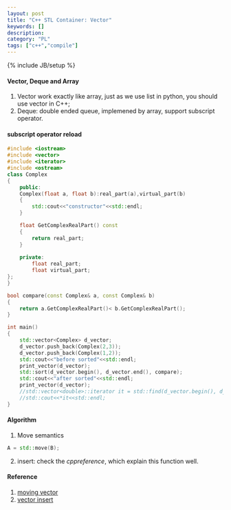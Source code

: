 ```yaml
---
layout: post
title: "C++ STL Container: Vector"
keywords: []
description: 
category: "PL"
tags: ["c++","compile"]
---
```

{% include JB/setup %}


#### Vector, Deque and Array
1. Vector work exactly like array, just as we use list in python, you should use
   vector in C++;
2. Deque: double ended queue, implemened by array, support subscript operator.



#### subscript operator reload

```cpp
#include <iostream>
#include <vector>
#include <iterator>
#include <ostream>
class Complex
{
	public:
	Complex(float a, float b):real_part(a),virtual_part(b)
	{
		std::cout<<"constructor"<<std::endl;
	}

	float GetComplexRealPart() const 
	{
		return real_part;
	}
	
	private:
		float real_part;
		float virtual_part;
};
}

bool compare(const Complex& a, const Complex& b)
{
	return a.GetComplexRealPart()< b.GetComplexRealPart();
}

int main()
{
	std::vector<Complex> d_vector;
	d_vector.push_back(Complex(2,3));
	d_vector.push_back(Complex(1,2));
	std::cout<<"before sorted"<<std::endl;
	print_vector(d_vector);
	std::sort(d_vector.begin(), d_vector.end(), compare);
	std::cout<<"after sorted"<<std::endl;
	print_vector(d_vector);
	//std::vector<double>::iterator it = std::find(d_vector.begin(), d_vector.end(),2.58);
	//std::cout<<*it<<std::endl;
}
```

#### Algorithm

1. Move semantics
```c++
A = std::move(B);
```

2. insert: check the *cppreference*, which explain this function well.

#### Reference
1. [moving vector](https://stackoverflow.com/questions/12613428/stl-vector-moving-all-elements-of-a-vector)
2. [vector insert](https://en.cppreference.com/w/cpp/container/vector/insert)


